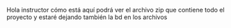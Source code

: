 Hola instructor cómo está aquí podrá ver el archivo zip que contiene todo el proyecto y estaré dejando también la bd en los archivos
